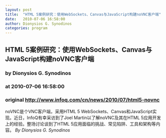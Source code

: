 ```yaml
---
layout: post
title:  "HTML 5案例研究：使用WebSockets、Canvas与JavaScript构建noVNC客户端"
date:   2010-07-06 16:58:00
author: Dionysios G. Synodinos
categories: program
---
```


## HTML 5案例研究：使用WebSockets、Canvas与JavaScript构建noVNC客户端
### by Dionysios G. Synodinos
### at 2010-07-06 16:58:00
### original <http://www.infoq.com/cn/news/2010/07/html5-novnc>

noVNC是个VNC客户端，采用HTML 5 WebSockets、Canvas和JavaScript实现。近日，InfoQ有幸采访到了Joel Martin以了解noVNC及其在HTML 5应用开发上的经验。整场讨论谈到了HTML 5应用面临的挑战、常见陷阱、工具和架构等内容。 <i>By Dionysios G. Synodinos</i>